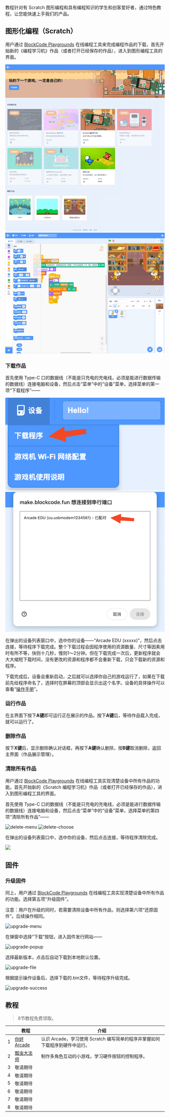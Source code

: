 教程针对有 Scratch 图形编程和具有编程知识的学生和创客爱好者，通过特色教程，让您能快速上手我们的产品。

## 图形化编程（Scratch）

用户通过 [BlockCode Playgrounds](https://make.blockcode.fun/) 在线编程工具来完成编程作品的下载，首先开始新的《编程学习机》作品（或者打开已经保存的作品），进入到图形编程工具的界面。

<center>

![](_media/playgrounds.jpg)
![](_media/scratch.jpg)

</center>

### 下载作品

首先使用 Type-C 口的数据线（不能是只充电的充电线，必须是能进行数据传输的数据线）连接电脑和设备，然后点击“菜单”中的“设备”菜单，选择菜单的第一项“下载程序”——

<center>

![](_media/download-menu.png ":size=40%")
![](_media/download-choose.png)

</center>

在弹出的设备列表窗口中，选中你的设备——“Arcade EDU (xxxxx)”，然后点击连接，等待程序下载完成。整个下载过程会因程序使用的资源数量、尺寸等因素用时有所不等，快则十几秒，慢则1～2分钟。但在下载完成一次后，更新程序就会大大缩短下载时间，没有更改的资源和程序都不会重新下载，只会下载新的资源和程序。

下载完成后，设备会重新启动，之后就可以选择你自己的游戏运行了，如果在下载前先给程序命名了，选择时在屏幕的顶部会显示出这个名字。设备的具体操作可以查看“[操作手册](/zh-cn/os.md)”。

### 运行作品

在主界面下按下**A键**即可运行正在展示的作品。按下**A键**后，等待作品载入完成，就可以运行了。

### 删除作品

按下**X键**后，显示删除确认对话框，再按下**A键**确认删除，按**B键**取消删除，返回主界面（作品展示管理）。

### 清除所有作品

用户通过 [BlockCode Playgrounds](https://make.blockcode.fun/) 在线编程工具实现清楚设备中所有作品的功能。首先开始新的《Scratch 编程学习机》作品（或者打开已经保存的作品），进入到图形编程工具的界面。

首先使用 Type-C 口的数据线（不能是只充电的充电线，必须是能进行数据传输的数据线）连接电脑和设备，然后点击“菜单”中的“设备”菜单，选择菜单的第四项“清除所有作品”——

![delete-menu](_media\delete-menu.png)
![delete-choose](_media\delete-choose.png)

在弹出的设备列表窗口中，选中你的设备，然后点击连接，等待程序清除完成。

![](_media\delete-success.png)

## 固件

### 升级固件

同上，用户通过 [BlockCode Playgrounds](https://make.blockcode.fun/) 在线编程工具实现清楚设备中所有作品的功能。选择第五项“升级固件”。

注意：用户在升级的同时，若需要清除设备中所有作品，则选择第六项“还原固件”。后续操作相同。

![upgrade-menu](_media\upgrade-menu.png)

在弹窗中选择“下载”按钮，进入固件发行网站——

![upgrade-popup](_media\upgrade-popup.png)

选择最新版本，点击后自动下载到本地默认位置。

![upgrade-file](_media\upgrade-file.png)

根据提示操作设备后，选择下载的.bin文件，等待程序升级完成。

![upgrade-success](_media\upgrade-success.jpg)

## 教程

> 8节教程免费领取。

|     | 教程                                      | 介绍                                                                         |
| --- | ----------------------------------------- | ---------------------------------------------------------------------------- |
| 1   | [你好 Arcade](/zh-cn/tutorials/tutor1.md) | 认识 Arcade，学习使用 Scratch 编写简单的程序并掌握如何下载程序到硬件中运行。 |
| 2   | [瓢虫大法师](/zh-cn/tutorials/tutor2.md)  | 制作多角色互动的小游戏，学习硬件按钮的控制程序。                             |
| 3   | 敬请期待                                  |                                                                              |
| 4   | 敬请期待                                  |                                                                              |
| 5   | 敬请期待                                  |                                                                              |
| 6   | 敬请期待                                  |                                                                              |
| 7   | 敬请期待                                  |                                                                              |
| 8   | 敬请期待                                  |                                                                              |
